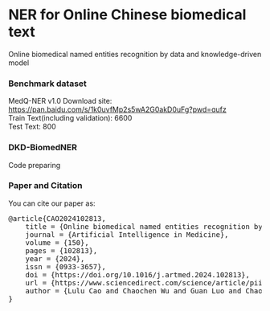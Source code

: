 # NER for Online Chinese biomedical text
Online biomedical named entities recognition by data and knowledge-driven model

### Benchmark dataset 
MedQ-NER v1.0
Download site: https://pan.baidu.com/s/1k0uvfMp2s5wA2G0akD0uFg?pwd=qufz   
Train Text(including validation): 6600  
Test Text: 800  

### DKD-BiomedNER
Code preparing

### Paper and Citation
You can cite our paper as:  
<pre>
@article{CAO2024102813,  
    title = {Online biomedical named entities recognition by data and knowledge-driven model},  
    journal = {Artificial Intelligence in Medicine},  
    volume = {150},  
    pages = {102813},  
    year = {2024},  
    issn = {0933-3657},  
    doi = {https://doi.org/10.1016/j.artmed.2024.102813},  
    url = {https://www.sciencedirect.com/science/article/pii/S0933365724000551},  
    author = {Lulu Cao and Chaochen Wu and Guan Luo and Chao Guo and Anni Zheng}  
}
</pre>
